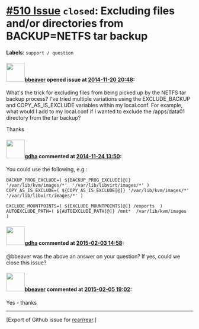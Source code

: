 [\#510 Issue](https://github.com/rear/rear/issues/510) `closed`: Excluding files and/or directories from BACKUP=NETFS tar backup
================================================================================================================================

**Labels**: `support / question`

#### <img src="https://avatars.githubusercontent.com/u/7350825?u=2ec61633eda874b17db7b1eb383363444e6064d6&v=4" width="50">[bbeaver](https://github.com/bbeaver) opened issue at [2014-11-20 20:48](https://github.com/rear/rear/issues/510):

What's the trick for excluding files from being picked up by the NETFS
tar backup process? I've tried multiple variations using the
EXCLUDE\_BACKUP and COPY\_AS\_IS\_EXCLUDE variables within my
local.conf. For example, what would I add to my local.conf if I wanted
to exclude the /apps/data01 directory from the tar backup?

Thanks

#### <img src="https://avatars.githubusercontent.com/u/888633?u=cdaeb31efcc0048d3619651aa18dd4b76e636b21&v=4" width="50">[gdha](https://github.com/gdha) commented at [2014-11-24 13:50](https://github.com/rear/rear/issues/510#issuecomment-64195783):

You could use the following, e.g.:

    BACKUP_PROG_EXCLUDE=( ${BACKUP_PROG_EXCLUDE[@]} '/var/lib/kvm/images/*'  '/var/lib/libvirt/images/*' )
    COPY_AS_IS_EXCLUDE=( ${COPY_AS_IS_EXCLUDE[@]} '/var/lib/kvm/images/*'  '/var/lib/libvirt/images/*' )

    EXCLUDE_MOUNTPOINTS=( ${EXCLUDE_MOUNTPOINTS[@]} /exports  )
    AUTOEXCLUDE_PATH=( ${AUTOEXCLUDE_PATH[@]} /mnt*  /var/lib/kvm/images  )

#### <img src="https://avatars.githubusercontent.com/u/888633?u=cdaeb31efcc0048d3619651aa18dd4b76e636b21&v=4" width="50">[gdha](https://github.com/gdha) commented at [2015-02-03 14:58](https://github.com/rear/rear/issues/510#issuecomment-72664306):

@bbeaver was the above an answer on your question? If yes, could we
close this issue?

#### <img src="https://avatars.githubusercontent.com/u/7350825?u=2ec61633eda874b17db7b1eb383363444e6064d6&v=4" width="50">[bbeaver](https://github.com/bbeaver) commented at [2015-02-05 19:02](https://github.com/rear/rear/issues/510#issuecomment-73105299):

Yes - thanks

------------------------------------------------------------------------

\[Export of Github issue for
[rear/rear](https://github.com/rear/rear).\]
